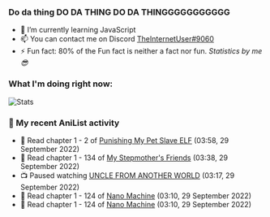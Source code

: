 ### Do da thing DO DA THING DO DA THINGGGGGGGGGGG

<!-- **TheInternetUser0/TheInternetUser0** is a ✨ _special_ ✨ repository because its `README.md` (this file) appears on your GitHub profile. -->


- 🌱 I’m currently learning JavaScript
- 📫 You can contact me on Discord [TheInternetUser#9060](https://discord.com/users/534117072796385300)
- ⚡ Fun fact: 80% of the Fun fact is neither a fact nor fun. _Statistics by me 😎_

### What I'm doing right now:
![Stats](https://discord.c99.nl/widget/theme-3/534117072796385300.png)

### 🌸 My recent AniList activity

<!-- ANILIST_ACTIVITY:start -->

-   📖 Read chapter 1 - 2 of [Punishing My Pet Slave ELF](https://anilist.co/manga/143102) (03:58, 29 September 2022)
-   📖 Read chapter 1 - 134 of [My Stepmother's Friends](https://anilist.co/manga/119648) (03:38, 29 September 2022)
-   📺 Paused watching [UNCLE FROM ANOTHER WORLD](https://anilist.co/anime/135806) (03:17, 29 September 2022)
-   📖 Read chapter 1 - 124 of [Nano Machine](https://anilist.co/manga/120980) (03:10, 29 September 2022)
-   📖 Read chapter 1 - 124 of [Nano Machine](https://anilist.co/manga/120980) (03:10, 29 September 2022)

<!-- ANILIST_ACTIVITY:end -->
